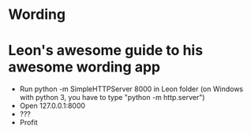 # Wording

# Leon's awesome guide to his awesome wording app
* Run python -m SimpleHTTPServer 8000 in Leon folder (on Windows with python 3, you have to type "python -m http.server")
* Open 127.0.0.1:8000
* ???
* Profit
